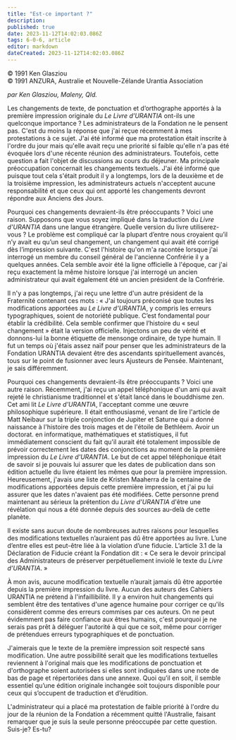 ```yaml
---
title: "Est-ce important ?"
description: 
published: true
date: 2023-11-12T14:02:03.086Z
tags: 6-0-6, article
editor: markdown
dateCreated: 2023-11-12T14:02:03.086Z
---
```


<p class="v-card v-sheet theme--light gray lighten-3 px-2 py-1">© 1991 Ken Glasziou<br>© 1991 ANZURA, Australie et Nouvelle-Zélande Urantia Association</p>


_par Ken Glasziou, Maleny, Qld._

Les changements de texte, de ponctuation et d’orthographe apportés à la première impression originale du _Le Livre d’URANTIA_ ont-ils une quelconque importance ? Les administrateurs de la Fondation ne le pensent pas. C'est du moins la réponse que j'ai reçue récemment à mes protestations à ce sujet. J'ai été informé que ma protestation était inscrite à l'ordre du jour mais qu'elle avait reçu une priorité si faible qu'elle n'a pas été évoquée lors d'une récente réunion des administrateurs. Toutefois, cette question a fait l'objet de discussions au cours du déjeuner. Ma principale préoccupation concernait les changements textuels. J'ai été informé que puisque tout cela s'était produit il y a longtemps, lors de la deuxième et de la troisième impression, les administrateurs actuels n'acceptent aucune responsabilité et que ceux qui ont apporté les changements devront répondre aux Anciens des Jours.

Pourquoi ces changements devraient-ils être préoccupants ? Voici une raison. Supposons que vous soyez impliqué dans la traduction du _Livre d'URANTIA_ dans une langue étrangère. Quelle version du livre utiliserez-vous ? Le problème est compliqué car la plupart d’entre nous croyaient qu’il n’y avait eu qu’un seul changement, un changement qui avait été corrigé dès l’impression suivante. C'est l'histoire qu'on m'a racontée lorsque j'ai interrogé un membre du conseil général de l'ancienne Confrérie il y a quelques années. Cela semble avoir été la ligne officielle à l'époque, car j'ai reçu exactement la même histoire lorsque j'ai interrogé un ancien administrateur qui avait également été un ancien président de la Confrérie.

Il n'y a pas longtemps, j'ai reçu une lettre d'un autre président de la Fraternité contenant ces mots : « J'ai toujours préconisé que toutes les modifications apportées au _Le Livre d'URANTIA_, y compris les erreurs typographiques, soient de notoriété publique. C’est fondamental pour établir la crédibilité. Cela semble confirmer que l’histoire du « seul changement » était la version officielle. Injectons un peu de vérité et donnons-lui la bonne étiquette de mensonge ordinaire, de type humain. Il fut un temps où j'étais assez naïf pour penser que les administrateurs de la Fondation URANTIA devaient être des ascendants spirituellement avancés, tous sur le point de fusionner avec leurs Ajusteurs de Pensée. Maintenant, je sais différemment.

Pourquoi ces changements devraient-ils être préoccupants ? Voici une autre raison. Récemment, j'ai reçu un appel téléphonique d'un ami qui avait rejeté le christianisme traditionnel et s'était lancé dans le bouddhisme zen. Cet ami lit _Le Livre d'URANTIA_, l'acceptant comme une œuvre philosophique supérieure. Il était enthousiasmé, venant de lire l'article de Matt Neibaur sur la triple conjonction de Jupiter et Saturne qui a donné naissance à l'histoire des trois mages et de l'étoile de Bethléem. Avoir un doctorat. en informatique, mathématiques et statistiques, il fut immédiatement conscient du fait qu'il aurait été totalement impossible de prévoir correctement les dates des conjonctions au moment de la première impression du _Le Livre d'URANTIA_. Le but de cet appel téléphonique était de savoir si je pouvais lui assurer que les dates de publication dans son édition actuelle du livre étaient les mêmes que pour la première impression. Heureusement, j'avais une liste de Kristen Maaherra de la centaine de modifications apportées depuis cette première impression, et j'ai pu lui assurer que les dates n'avaient pas été modifiées. Cette personne prend maintenant au sérieux la prétention du _Livre d'URANTIA_ d'être une révélation qui nous a été donnée depuis des sources au-delà de cette planète.

Il existe sans aucun doute de nombreuses autres raisons pour lesquelles des modifications textuelles n’auraient pas dû être apportées au livre. L’une d’entre elles est peut-être liée à la violation d’une fiducie. L’article 3.1 de la Déclaration de Fiducie créant la Fondation dit : « Ce sera le devoir principal des Administrateurs de préserver perpétuellement inviolé le texte du _Livre d’URANTIA_. »

À mon avis, aucune modification textuelle n’aurait jamais dû être apportée depuis la première impression du livre. Aucun des auteurs des Cahiers URANTIA ne prétend à l'infaillibilité. Il y a environ huit changements qui semblent être des tentatives d'une agence humaine pour corriger ce qu'ils considèrent comme des erreurs commises par ces auteurs. On ne peut évidemment pas faire confiance aux êtres humains, c'est pourquoi je ne serais pas prêt à déléguer l'autorité à qui que ce soit, même pour corriger de prétendues erreurs typographiques et de ponctuation.

J'aimerais que le texte de la première impression soit respecté sans modification. Une autre possibilité serait que les modifications textuelles reviennent à l'original mais que les modifications de ponctuation et d'orthographe soient autorisées si elles sont indiquées dans une note de bas de page et répertoriées dans une annexe. Quoi qu’il en soit, il semble essentiel qu’une édition originale inchangée soit toujours disponible pour ceux qui s’occupent de traduction et d’érudition.

L'administrateur qui a placé ma protestation de faible priorité à l'ordre du jour de la réunion de la Fondation a récemment quitté l'Australie, faisant remarquer que je suis la seule personne préoccupée par cette question. Suis-je? Es-tu?

